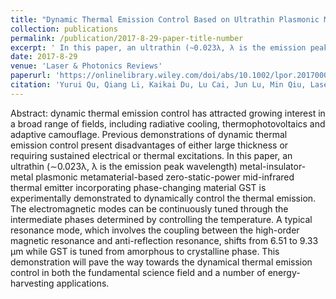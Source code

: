 ```yaml
---
title: "Dynamic Thermal Emission Control Based on Ultrathin Plasmonic Metamaterials Including Phase-Changing Material GST (ESI Highly Cited Paper)"
collection: publications
permalink: /publication/2017-8-29-paper-title-number
excerpt: ' In this paper, an ultrathin (∼0.023λ, λ is the emission peak wavelength) metal-insulator-metal plasmonic metamaterial-based zero-static-power mid-infrared thermal emitter incorporating phase-changing material GST is experimentally demonstrated to dynamically control the thermal emission.'
date: 2017-8-29
venue: 'Laser & Photonics Reviews'
paperurl: 'https://onlinelibrary.wiley.com/doi/abs/10.1002/lpor.201700091'
citation: 'Yurui Qu, Qiang Li, Kaikai Du, Lu Cai, Jun Lu, Min Qiu, Laser & Photonics Reviews, 2017, 5(11): 1700091.'
---
```


Abstract: dynamic thermal emission control has attracted growing interest in a broad range of fields, including radiative cooling, thermophotovoltaics and adaptive camouflage. Previous demonstrations of dynamic thermal emission control present disadvantages of either large thickness or requiring sustained electrical or thermal excitations. In this paper, an ultrathin (∼0.023λ, λ is the emission peak wavelength) metal-insulator-metal plasmonic metamaterial-based zero-static-power mid-infrared thermal emitter incorporating phase-changing material GST is experimentally demonstrated to dynamically control the thermal emission. The electromagnetic modes can be continuously tuned through the intermediate phases determined by controlling the temperature. A typical resonance mode, which involves the coupling between the high-order magnetic resonance and anti-reflection resonance, shifts from 6.51 to 9.33 μm while GST is tuned from amorphous to crystalline phase. This demonstration will pave the way towards the dynamical thermal emission control in both the fundamental science field and a number of energy-harvesting applications.
